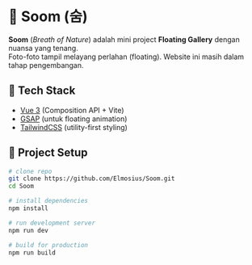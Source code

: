 # 🌿 Soom (숨)

**Soom** (*Breath of Nature*) adalah mini project **Floating Gallery** dengan nuansa  yang tenang.  
Foto-foto tampil melayang perlahan (floating). Website ini masih dalam tahap pengembangan.

## 🚀 Tech Stack
- [Vue 3](https://vuejs.org/) (Composition API + Vite)
- [GSAP](https://gsap.com/) (untuk floating animation)
- [TailwindCSS](https://tailwindcss.com/) (utility-first styling)

## 📂 Project Setup

```bash
# clone repo
git clone https://github.com/Elmosius/Soom.git
cd Soom

# install dependencies
npm install

# run development server
npm run dev

# build for production
npm run build
